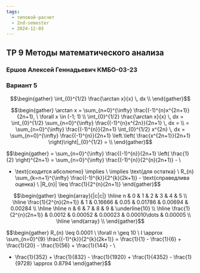 ```yaml
---
tags:
  - типовой-расчет
  - 2nd-semester
  - 2024-12-03
---
```


## ТР 9 Методы математического анализа

### Ершов Алексей Геннадьевич КМБО-03-23

### Вариант 5

$$\begin{gather}
\int_{0}^{1/2} \frac{\arctan x}{x} \, dx \\
\end{gather}$$

$$\begin{gather}
\arctan x = \sum_{n=0}^{\infty} \frac{(-1)^{n}x^{2n+1}}{2n+1}, \ \forall x \in (-1; 1) \\
\int_{0}^{1/2} \frac{\arctan x}{x} \, dx = \int_{0}^{1/2} \sum_{n=0}^{\infty} \frac{(-1)^{n}x^{2n}}{2n+1} \, dx = \\
= \sum_{n=0}^{\infty} \frac{(-1)^{n}}{2n+1} \int_{0}^{1/2} x^{2n} \, dx = \sum_{n=0}^{\infty} \frac{(-1)^{n}}{2n+1} \left.\left( \frac{x^{2n+1}}{2n+1} \right)\right|_{0}^{1/2} = \\
\end{gather}$$

$$\begin{gather}
= \sum_{n=0}^{\infty} \frac{(-1)^{n}}{2n+1} \left( \frac{1}{2} \right)^{2n+1} = \sum_{n=0}^{\infty} \frac{(-1)^{n}}{2^{n}(2n+1)} - \\
- \text{сходится абсолютно} \implies \\
\implies \text{для остатка} \ R_{n} \sum_{k=n+1}^{\infty} \frac{(-1)^{k}}{2^{k}(2k+1)} - \text{справедлива оценка} \\
|R_{n}| \leq \frac{1}{2^{n}(2n+1)}
\end{gather}$$

$$\begin{gather}
\begin{array}{|c|c|}
\hline n & 0 & 1 & 2 & 3 & 4 & 5 \\
\hline \frac{1}{2^{n}(2n+1)} & 1 & 0.16666 & 0.05 & 0.01786 & 0.00694 & 0.00284 \\
\hline
\hline n & 6 & 7 & 8 & 9 & \underline{10} \\
\hline \frac{1}{2^{n}(2n+1)} & 0.0012 & 0.00052 & 0.00023 & 0.00010\dots & 0.00005 \\
\hline
\end{array} \\
\end{gather}$$

$$\begin{gather}
R_{n} \leq 0.0001 \ \forall n \geq 10 \\
I \approx \sum_{n=0}^{9} \frac{(-1)^{k}}{2^{k}(2k+1)} = \frac{1}{1} - \frac{1}{6} + \frac{1}{20} - \frac{1}{56} + \frac{1}{144} - \\
- \frac{1}{352} + \frac{1}{832} - \frac{1}{1920} + \frac{1}{4352} - \frac{1}{9728} \approx 0.8794
\end{gather}$$